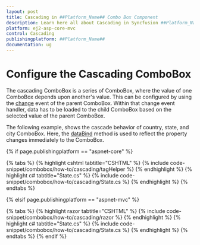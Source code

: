 ```yaml
---
layout: post
title: Cascading in ##Platform_Name## Combo Box Component
description: Learn here all about Cascading in Syncfusion ##Platform_Name## Combo Box component and more.
platform: ej2-asp-core-mvc
control: Cascading
publishingplatform: ##Platform_Name##
documentation: ug
---
```



# Configure the Cascading ComboBox

The cascading ComboBox is a series of ComboBox, where the value of one ComboBox depends
upon  another's value. This can be configured by using the [change](https://help.syncfusion.com/cr/cref_files/aspnetcore-js2/Syncfusion.EJ2~Syncfusion.EJ2.DropDowns.ComboBox~Change.html) event of the parent ComboBox.
Within that change event handler, data has to be loaded to the child ComboBox based on the selected
value of the parent ComboBox.

The following example, shows the cascade behavior of country, state, and city
ComboBox. Here, the [dataBind](https://help.syncfusion.com/cr/cref_files/aspnetcore-js2/Syncfusion.EJ2~Syncfusion.EJ2.DropDowns.ComboBoxBuilder~DataBound.html) method is used to reflect the property changes immediately
to the ComboBox.

{% if page.publishingplatform == "aspnet-core" %}

{% tabs %}
{% highlight cshtml tabtitle="CSHTML" %}
{% include code-snippet/combobox/how-to/cascading/tagHelper %}
{% endhighlight %}
{% highlight c# tabtitle="State.cs" %}
{% include code-snippet/combobox/how-to/cascading/State.cs %}
{% endhighlight %}
{% endtabs %}

{% elsif page.publishingplatform == "aspnet-mvc" %}

{% tabs %}
{% highlight razor tabtitle="CSHTML" %}
{% include code-snippet/combobox/how-to/cascading/razor %}
{% endhighlight %}
{% highlight c# tabtitle="State.cs" %}
{% include code-snippet/combobox/how-to/cascading/State.cs %}
{% endhighlight %}
{% endtabs %}
{% endif %}

